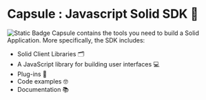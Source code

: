 # Capsule : Javascript Solid SDK 🚀
![Static Badge](https://img.shields.io/badge/:badgeContent)
Capsule contains the tools you need to build a Solid Application.
More specifically, the SDK includes:
* Solid Client Libraries 🗂️
* A JavaScript library for building user interfaces 💻
* Plug-ins 🔌
* Code examples 🤓
* Documentation 📚

